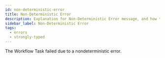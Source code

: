 ```yaml
---
id: non-deterministic-error
title: Non-Deterministic Error
description: Explanation for Non-Deterministic Error message, and how to fix it.
sidebar_label: Non-Deterministic Error
tags:
  - errors
  - strongly-typed
---
```


The Workflow Task failed due to a nondeterministic error.

<!-- TODO: info -->
